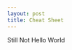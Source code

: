 ```yaml
---
layout: post
title: Cheat Sheet
---
```

Still Not Hello World
<object type="application/x-shockwave-flash"
width="740" height="470" data="Tools-Flash.swf">
<param name="movie" value="tools.swf">
</object>

